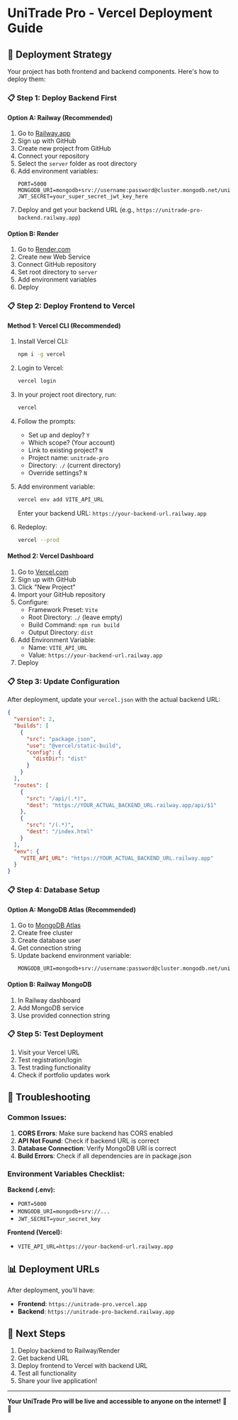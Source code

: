 # UniTrade Pro - Vercel Deployment Guide

## 🚀 Deployment Strategy

Your project has both frontend and backend components. Here's how to deploy them:

### 📋 **Step 1: Deploy Backend First**

#### Option A: Railway (Recommended)
1. Go to [Railway.app](https://railway.app)
2. Sign up with GitHub
3. Create new project from GitHub
4. Connect your repository
5. Select the `server` folder as root directory
6. Add environment variables:
   ```
   PORT=5000
   MONGODB_URI=mongodb+srv://username:password@cluster.mongodb.net/unitrade_pro
   JWT_SECRET=your_super_secret_jwt_key_here
   ```
7. Deploy and get your backend URL (e.g., `https://unitrade-pro-backend.railway.app`)

#### Option B: Render
1. Go to [Render.com](https://render.com)
2. Create new Web Service
3. Connect GitHub repository
4. Set root directory to `server`
5. Add environment variables
6. Deploy

### 📋 **Step 2: Deploy Frontend to Vercel**

#### Method 1: Vercel CLI (Recommended)
1. Install Vercel CLI:
   ```bash
   npm i -g vercel
   ```

2. Login to Vercel:
   ```bash
   vercel login
   ```

3. In your project root directory, run:
   ```bash
   vercel
   ```

4. Follow the prompts:
   - Set up and deploy? `Y`
   - Which scope? (Your account)
   - Link to existing project? `N`
   - Project name: `unitrade-pro`
   - Directory: `./` (current directory)
   - Override settings? `N`

5. Add environment variable:
   ```bash
   vercel env add VITE_API_URL
   ```
   Enter your backend URL: `https://your-backend-url.railway.app`

6. Redeploy:
   ```bash
   vercel --prod
   ```

#### Method 2: Vercel Dashboard
1. Go to [Vercel.com](https://vercel.com)
2. Sign up with GitHub
3. Click "New Project"
4. Import your GitHub repository
5. Configure:
   - Framework Preset: `Vite`
   - Root Directory: `./` (leave empty)
   - Build Command: `npm run build`
   - Output Directory: `dist`
6. Add Environment Variable:
   - Name: `VITE_API_URL`
   - Value: `https://your-backend-url.railway.app`
7. Deploy

### 📋 **Step 3: Update Configuration**

After deployment, update your `vercel.json` with the actual backend URL:

```json
{
  "version": 2,
  "builds": [
    {
      "src": "package.json",
      "use": "@vercel/static-build",
      "config": {
        "distDir": "dist"
      }
    }
  ],
  "routes": [
    {
      "src": "/api/(.*)",
      "dest": "https://YOUR_ACTUAL_BACKEND_URL.railway.app/api/$1"
    },
    {
      "src": "/(.*)",
      "dest": "/index.html"
    }
  ],
  "env": {
    "VITE_API_URL": "https://YOUR_ACTUAL_BACKEND_URL.railway.app"
  }
}
```

### 📋 **Step 4: Database Setup**

#### Option A: MongoDB Atlas (Recommended)
1. Go to [MongoDB Atlas](https://cloud.mongodb.com)
2. Create free cluster
3. Create database user
4. Get connection string
5. Update backend environment variable:
   ```
   MONGODB_URI=mongodb+srv://username:password@cluster.mongodb.net/unitrade_pro
   ```

#### Option B: Railway MongoDB
1. In Railway dashboard
2. Add MongoDB service
3. Use provided connection string

### 📋 **Step 5: Test Deployment**

1. Visit your Vercel URL
2. Test registration/login
3. Test trading functionality
4. Check if portfolio updates work

## 🔧 **Troubleshooting**

### Common Issues:

1. **CORS Errors**: Make sure backend has CORS enabled
2. **API Not Found**: Check if backend URL is correct
3. **Database Connection**: Verify MongoDB URI is correct
4. **Build Errors**: Check if all dependencies are in package.json

### Environment Variables Checklist:

**Backend (.env):**
- `PORT=5000`
- `MONGODB_URI=mongodb+srv://...`
- `JWT_SECRET=your_secret_key`

**Frontend (Vercel):**
- `VITE_API_URL=https://your-backend-url.railway.app`

## 📊 **Deployment URLs**

After deployment, you'll have:
- **Frontend**: `https://unitrade-pro.vercel.app`
- **Backend**: `https://unitrade-pro-backend.railway.app`

## 🎯 **Next Steps**

1. Deploy backend to Railway/Render
2. Get backend URL
3. Deploy frontend to Vercel with backend URL
4. Test all functionality
5. Share your live application!

---

**Your UniTrade Pro will be live and accessible to anyone on the internet!** 🚀✨
